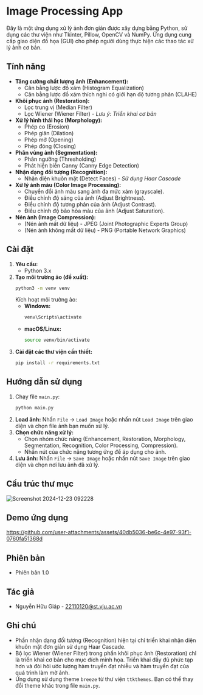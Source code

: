 # Image Processing App

Đây là một ứng dụng xử lý ảnh đơn giản được xây dựng bằng Python, sử dụng các thư viện như Tkinter, Pillow, OpenCV và NumPy. Ứng dụng cung cấp giao diện đồ họa (GUI) cho phép người dùng thực hiện các thao tác xử lý ảnh cơ bản.

## Tính năng

- **Tăng cường chất lượng ảnh (Enhancement):**
  - Cân bằng lược đồ xám (Histogram Equalization)
  - Cân bằng lược đồ xám thích nghi có giới hạn độ tương phản (CLAHE)
- **Khôi phục ảnh (Restoration):**
  - Lọc trung vị (Median Filter)
  - Lọc Wiener (Wiener Filter) - _Lưu ý: Triển khai cơ bản_
- **Xử lý hình thái học (Morphology):**
  - Phép co (Erosion)
  - Phép giãn (Dilation)
  - Phép mở (Opening)
  - Phép đóng (Closing)
- **Phân vùng ảnh (Segmentation):**
  - Phân ngưỡng (Thresholding)
  - Phát hiện biên Canny (Canny Edge Detection)
- **Nhận dạng đối tượng (Recognition):**
  - Nhận diện khuôn mặt (Detect Faces) - _Sử dụng Haar Cascade_
- **Xử lý ảnh màu (Color Image Processing):**
  - Chuyển đổi ảnh màu sang ảnh đa mức xám (grayscale).
  - Điều chỉnh độ sáng của ảnh (Adjust Brightness).
  - Điều chỉnh độ tương phản của ảnh (Adjust Contrast).
  - Điều chỉnh độ bão hòa màu của ảnh (Adjust Saturation).
- **Nén ảnh (Image Compression):**
  - (Nén ảnh mất dữ liệu) - JPEG (Joint Photographic Experts Group)
  - (Nén ảnh không mất dữ liệu) - PNG (Portable Network Graphics)

## Cài đặt

1.  **Yêu cầu:**
    - Python 3.x
2.  **Tạo môi trường ảo (đề xuất):**
    ```bash
    python3 -m venv venv
    ```
    Kích hoạt môi trường ảo:
    - **Windows:**
      ```bash
      venv\Scripts\activate
      ```
    - **macOS/Linux:**
      ```bash
      source venv/bin/activate
      ```
3.  **Cài đặt các thư viện cần thiết:**
    ```bash
    pip install -r requirements.txt
    ```

## Hướng dẫn sử dụng

1.  Chạy file `main.py`:
    ```bash
    python main.py
    ```
2.  **Load ảnh:** Nhấn `File` -> `Load Image` hoặc nhấn nút `Load Image` trên giao diện và chọn file ảnh bạn muốn xử lý.
3.  **Chọn chức năng xử lý:**
    - Chọn nhóm chức năng (Enhancement, Restoration, Morphology, Segmentation, Recognition, Color Processing, Compression).
    - Nhấn nút của chức năng tương ứng để áp dụng cho ảnh.
4.  **Lưu ảnh:** Nhấn `File` -> `Save Image` hoặc nhấn nút `Save Image` trên giao diện và chọn nơi lưu ảnh đã xử lý.

## Cấu trúc thư mục

![Screenshot 2024-12-23 092228](https://github.com/user-attachments/assets/cf56eaa5-70e7-45b5-a28e-aaffb33a05de)

## Demo ứng dụng

https://github.com/user-attachments/assets/40db5036-be6c-4e97-93f1-0760fa51368d

## Phiên bản

*   Phiên bản 1.0

## Tác giả

*   Nguyễn Hữu Giáp - 22110120@st.vju.ac.vn

## Ghi chú

*   Phần nhận dạng đối tượng (Recognition) hiện tại chỉ triển khai nhận diện khuôn mặt đơn giản sử dụng Haar Cascade.
*   Bộ lọc Wiener (Wiener Filter) trong phần khôi phục ảnh (Restoration) chỉ là triển khai cơ bản cho mục đích minh họa. Triển khai đầy đủ phức tạp hơn và đòi hỏi ước lượng hàm truyền đạt nhiễu và hàm truyền đạt của quá trình làm mờ ảnh.
*   Ứng dụng sử dụng theme `breeze` từ thư viện `ttkthemes`. Bạn có thể thay đổi theme khác trong file `main.py`.
